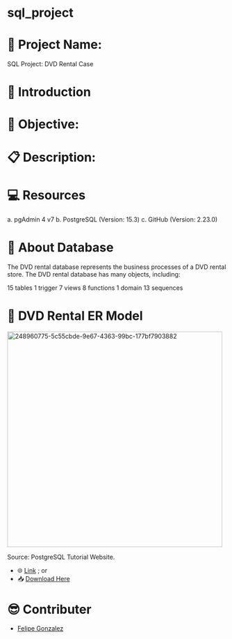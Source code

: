 # sql_project

# 🚀 Project Name:
SQL Project: DVD Rental Case


# 📜 Introduction





# 💯 Objective:


# 📋 Description:



# 💻 Resources
a. pgAdmin 4 v7 
b. PostgreSQL (Version: 15.3)
c. GitHub (Version: 2.23.0)

# 📂 About Database

The DVD rental database represents the business processes of a DVD rental store. The DVD rental database has many objects, including:

15 tables
1 trigger
7 views
8 functions
1 domain
13 sequences

# 📖 DVD Rental ER Model

<img width="495" alt="248960775-5c55cbde-9e67-4363-99bc-177bf7903882" src="https://github.com/Felipegg2/sql_project/assets/147356131/5de6170b-3970-48b2-9ca3-6a23ffd37bcd">

Source: PostgreSQL Tutorial Website.
- 🌐 [Link](https://www.postgresqltutorial.com/postgresql-getting-started/postgresql-sample-database/) ; or
- 📥 [Download Here](https://www.postgresqltutorial.com/wp-content/uploads/2019/05/dvdrental.zip)

# 😎 Contributer
- [Felipe Gonzalez](https://www.linkedin.com/in/felipegzgc)
